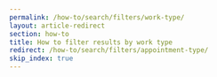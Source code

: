 ```yaml
---
permalink: /how-to/search/filters/work-type/
layout: article-redirect
section: how-to
title: How to filter results by work type
redirect: /how-to/search/filters/appointment-type/
skip_index: true
---
```

